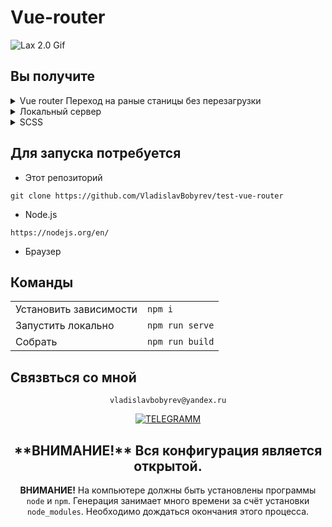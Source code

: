 # Vue-router

<div align="left">

![Lax 2.0 Gif](https://github.com/VladislavBobyrev/)
 
## Вы получите
<details >
  <summary > Vue router Переход на раные станицы без перезагрузки</summary>
 
  [Что это?](https://router.vuejs.org/) 
 
    Роутиг на страницах осуществляется через [<router-view>]
    шапка сайта остается неизменной и не загрудается при смене страниц
</details>

<details>
  <summary>Локальный сервер</summary>
 
  [Что это?](https://ru.wikipedia.org/wiki/Localhost) 
 
  По умолчанию [localhost:8080](http://localhost:8080).
</details>

<details>
  <summary>SCSS</summary>
 
  [Что это?](https://sass-scss.ru/)  
 
    В  проекте  автоматически будет создан файл scss
    Можно сразу пользоваться!
</details>

 ## Для запуска потребуется

- Этот репозиторий 
 ```
git clone https://github.com/VladislavBobyrev/test-vue-router
```
- Node.js 
 
```
https://nodejs.org/en/
```

- Браузер

## Команды

|                        |                       |
|------------------------|:----------------------|
| Установить зависимости | `npm i`               |
| Запустить локально     | `npm run serve`       |
| Собрать                | `npm run build`       |
 
 
## Связвться со мной
<div align='center'> 
 
 ```
vladislavbobyrev@yandex.ru
```
 
 [![TELEGRAMM](https://img.shields.io/badge/telegramm-4285F4?style=for-the-badge&logo=read-the-docs&logoColor=white)](https://t.me/VladislavBobyrev)

 </div>
 
 <div align="center">
  <h2>**ВНИМАНИЕ!**  Вся конфигурация является открытой. </h2>
 
**ВНИМАНИЕ!** На компьютере должны быть установлены программы `node` и `npm`.
Генерация  занимает много времени за счёт
установки `node_modules`. Необходимо дождаться окончания этого процесса.
 
</div>
